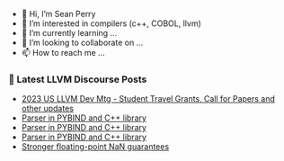 - 👋 Hi, I’m Sean Perry
- 👀 I’m interested in compilers (c++, COBOL, llvm)
- 🌱 I’m currently learning ...
- 💞️ I’m looking to collaborate on ...
- 📫 How to reach me ...

<!---
s66perry/s66perry is a ✨ special ✨ repository because its `README.md` (this file) appears on your GitHub profile.
You can click the Preview link to take a look at your changes.
--->
### 📕 Latest LLVM Discourse Posts

<!-- DISCOURSE-LLVM:START -->
- [2023 US LLVM Dev Mtg - Student Travel Grants, Call for Papers and other updates](https://discourse.llvm.org/t/2023-us-llvm-dev-mtg-student-travel-grants-call-for-papers-and-other-updates/72203#post_2)
- [Parser in PYBIND and C++ library](https://discourse.llvm.org/t/parser-in-pybind-and-c-library/72201#post_4)
- [Parser in PYBIND and C++ library](https://discourse.llvm.org/t/parser-in-pybind-and-c-library/72201#post_3)
- [Parser in PYBIND and C++ library](https://discourse.llvm.org/t/parser-in-pybind-and-c-library/72201#post_2)
- [Stronger floating-point NaN guarantees](https://discourse.llvm.org/t/stronger-floating-point-nan-guarantees/72165#post_17)
<!-- DISCOURSE-LLVM:END -->
